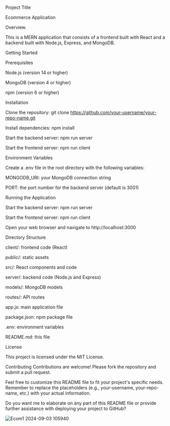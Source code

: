 Project Title

Ecommerce Application

Overview.

This is a MERN application that consists of a frontend built with React and a backend built with Node.js, Express, and MongoDB.

Getting Started

Prerequisites


Node.js (version 14 or higher)


MongoDB (version 4 or higher)


npm (version 6 or higher)

Installation

Clone the repository: git clone https://github.com/your-username/your-repo-name.git

Install dependencies: npm install

Start the backend server: npm run server

Start the frontend server: npm run client

Environment Variables

Create a .env file in the root directory with the following variables:


MONGODB_URI: your MongoDB connection string

PORT: the port number for the backend server (default is 3001)

Running the Application

Start the backend server: npm run server

Start the frontend server: npm run client

Open your web browser and navigate to http://localhost:3000

Directory Structure

client/: frontend code (React)

public/: static assets

src/: React components and code

server/: backend code (Node.js and Express)

models/: MongoDB models

routes/: API routes

app.js: main application file

package.json: npm package file

.env: environment variables

README.md: this file

License

This project is licensed under the MIT License.

Contributing
Contributions are welcome! Please fork the repository and submit a pull request.

Feel free to customize this README file to fit your project's specific needs. Remember to replace the placeholders (e.g., your-username, your-repo-name, etc.) with your actual information.

Do you want me to elaborate on any part of this README file or provide further assistance with deploying your project to GitHub?

![Ecom1 2024-09-03 105940](https://github.com/user-attachments/assets/f7dd50fa-b2b1-4cc9-9475-759f8439aaf8)
